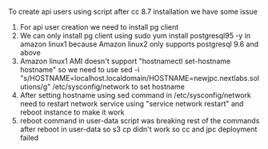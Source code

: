 To create api users using script after cc 8.7 installation we have some issue
1. For api user creation we need to install pg client 
2. We can only install pg client using sudo yum install postgresql95 -y in amazon linux1 because Amazon linux2 only supports postgresql 9.6 and above
3. Amazon linux1 AMI doesn't support "hostnamectl set-hostname hostname" so we need to use sed -i "s/HOSTNAME=localhost.localdomain/HOSTNAME=newjpc.nextlabs.solutions/g" /etc/sysconfig/network to set hostname
4. After setting hostname using sed command in /etc/sysconfig/network need to restart network service using "service network restart" and reboot instance to make it work
5. reboot command in user-data script was breaking rest of the commands after reboot in user-data so s3 cp didn't work so cc and jpc deployment failed

 